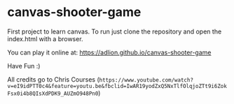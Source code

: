 # canvas-shooter-game
First project to learn canvas. 
To run just clone the repository and open the index.html with a browser.

You can play it online at: https://adlion.github.io/canvas-shooter-game

Have Fun :) 

All credits go to Chris Courses (`https://www.youtube.com/watch?v=eI9idPTT0c4&feature=youtu.be&fbclid=IwAR19yodZxQ5NxTlfOlqjoZTt9i6ZokFsx0i4b8QIsXdPDK9_AUZmO948Pn0`)
